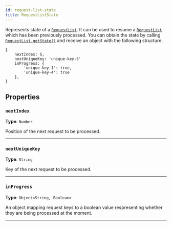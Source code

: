 ```yaml
---
id: request-list-state
title: RequestListState
---
```


<a name="requestliststate"></a>

Represents state of a [`RequestList`](/docs/api/request-list). It can be used to resume a [`RequestList`](/docs/api/request-list) which has been
previously processed. You can obtain the state by calling [`RequestList.getState()`](/docs/api/request-list#getstate) and receive an object with the
following structure:

```
{
    nextIndex: 5,
    nextUniqueKey: 'unique-key-5'
    inProgress: {
        'unique-key-1': true,
        'unique-key-4': true
    },
}
```

## Properties

### `nextIndex`

**Type**: `Number`

Position of the next request to be processed.

---

### `nextUniqueKey`

**Type**: `String`

Key of the next request to be processed.

---

### `inProgress`

**Type**: `Object<String, Boolean>`

An object mapping request keys to a boolean value respresenting whether they are being processed at the moment.

---
